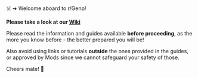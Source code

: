 ☠️ ➜ Welcome aboard to r/Genp!

**Please take a look at our [Wiki](https://www.reddit.com/r/GenP/wiki/index/)**

Please read the information and guides available **before proceeding**, as the more you know before - the better prepared you will be!

Also avoid using links or tutorials **outside** the ones provided in the guides, or approved by Mods since we cannot safeguard your safety of those.

Cheers mate! 🍻